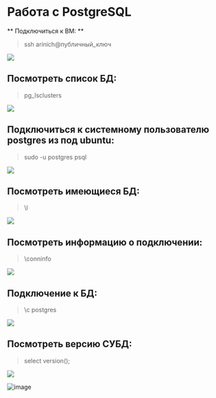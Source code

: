 # Работа с PostgreSQL
** Подключиться к ВМ: **
> ssh arinich@публичный_ключ
<image src="https://github.com/ArinichElena/PostgreSQL/blob/main/подключение%20к%20БД.png">

## Посмотреть список БД:
> pg_lsclusters
<image src="https://github.com/ArinichElena/PostgreSQL/blob/main/список%20БД.png">

## Подключиться к системному пользователю postgres из под ubuntu:
> sudo -u postgres psql
<image src="https://github.com/ArinichElena/PostgreSQL/blob/main/подключение%20к%20пользователю.png">

## Посмотреть имеющиеся БД:
> \l
<image src="https://github.com/ArinichElena/PostgreSQL/blob/main/имеющиеся%20БД.png">

## Посмотреть информацию о подключении:
> \conninfo
<image src="https://github.com/ArinichElena/PostgreSQL/blob/main/информация%20о%20подключении.png">

## Подключение к БД:
> \c postgres
<image src="https://github.com/ArinichElena/PostgreSQL/blob/main/подключение%20к%20БД.png">

## Посмотреть версию СУБД:
> select version();
<image src="https://github.com/ArinichElena/PostgreSQL/blob/main/посмотреть%20версию%20СУБД.png">

![image](https://user-images.githubusercontent.com/127325338/228846658-8043ea06-09d4-496b-89f1-dc09a3e10419.png)

